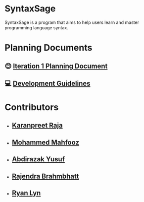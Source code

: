 # SyntaxSage
SyntaxSage is a program that aims to help users learn and master programming language syntax.

# Planning Documents
## :blush: [Iteration 1 Planning Document](Planning%20Documents/Iteration1.md)

## :computer: [Development Guidelines](Planning%20Documents/DevGuidelines.md)

# Contributors
- ## [Karanpreet Raja](https://github.com/KaranpreetRaja/)
- ## [Mohammed Mahfooz](https://github.com/mahfoozm/)
- ## [Abdirazak Yusuf](https://github.com/Abdirazak140/)
- ## [Rajendra Brahmbhatt](https://github.com/Rajendra1308/)
- ## [Ryan Lyn](https://github.com/EarmuffSlime/)
